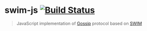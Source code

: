 # swim-js [![Build Status](https://travis-ci.org/mrhooray/swim-js.svg?branch=master)](https://travis-ci.org/mrhooray/swim-js)
> JavaScript implementation of [Gossip](http://en.wikipedia.org/wiki/Gossip_protocol) protocol based on [SWIM](http://www.cs.cornell.edu/~asdas/research/dsn02-SWIM.pdf)
